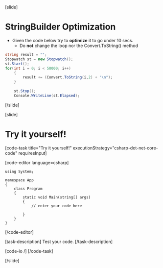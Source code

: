 [slide]
# StringBuilder Optimization

- Given the code below try to **optimize** it to go under 10 secs. 
    - Do **not** change the loop nor the Convert.ToString() method

```c#
string result = "";
Stopwatch st = new Stopwatch();
st.Start();
for(int i = 0; i < 50000; i++)
    {
        result += (Convert.ToString(i,2) + "\n");
    }
    
    st.Stop();
    Console.WriteLine(st.Elapsed);
```
 

[/slide]



[slide]
# Try it yourself!

[code-task title="Try it yourself!" executionStrategy="csharp-dot-net-core-code" requiresInput]

[code-editor language=csharp]
```
using System;

namespace App
{
    class Program
    {
        static void Main(string[] args)
        {
		    // enter your code here
		    
		}
	}
}
```
[/code-editor]

[task-description]
Test your code.
[/task-description]

[code-io /]
[/code-task]


[/slide]


